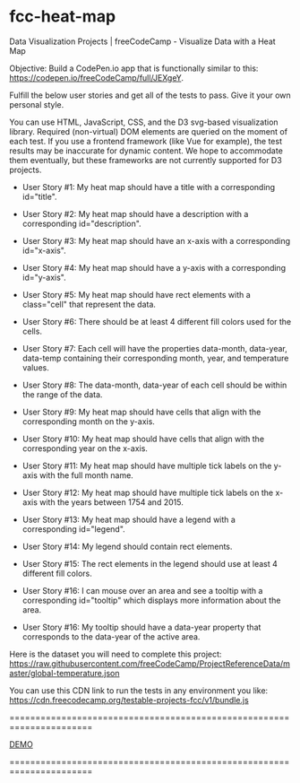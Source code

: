 # fcc-heat-map

Data Visualization Projects | freeCodeCamp - Visualize Data with a Heat Map

Objective: Build a CodePen.io app that is functionally similar to this: https://codepen.io/freeCodeCamp/full/JEXgeY.

Fulfill the below user stories and get all of the tests to pass. Give it your own personal style.

You can use HTML, JavaScript, CSS, and the D3 svg-based visualization library. Required (non-virtual) DOM elements are queried on the moment of each test. If you use a frontend framework (like Vue for example), the test results may be inaccurate for dynamic content. We hope to accommodate them eventually, but these frameworks are not currently supported for D3 projects.

* User Story #1: My heat map should have a title with a corresponding id="title".

* User Story #2: My heat map should have a description with a corresponding id="description".

* User Story #3: My heat map should have an x-axis with a corresponding id="x-axis".

* User Story #4: My heat map should have a y-axis with a corresponding id="y-axis".

* User Story #5: My heat map should have rect elements with a class="cell" that represent the data.

* User Story #6: There should be at least 4 different fill colors used for the cells.

* User Story #7: Each cell will have the properties data-month, data-year, data-temp containing their corresponding month, year, and temperature values.

* User Story #8: The data-month, data-year of each cell should be within the range of the data.

* User Story #9: My heat map should have cells that align with the corresponding month on the y-axis.

* User Story #10: My heat map should have cells that align with the corresponding year on the x-axis.

* User Story #11: My heat map should have multiple tick labels on the y-axis with the full month name.

* User Story #12: My heat map should have multiple tick labels on the x-axis with the years between 1754 and 2015.

* User Story #13: My heat map should have a legend with a corresponding id="legend".

* User Story #14: My legend should contain rect elements.

* User Story #15: The rect elements in the legend should use at least 4 different fill colors.

* User Story #16: I can mouse over an area and see a tooltip with a corresponding id="tooltip" which displays more information about the area.

* User Story #16: My tooltip should have a data-year property that corresponds to the data-year of the active area.

Here is the dataset you will need to complete this project: https://raw.githubusercontent.com/freeCodeCamp/ProjectReferenceData/master/global-temperature.json

You can use this CDN link to run the tests in any environment you like: https://cdn.freecodecamp.org/testable-projects-fcc/v1/bundle.js

======================================================================

[DEMO](https://codepen.io/staog/full/dybwOog)

======================================================================
